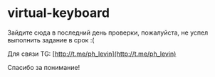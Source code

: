 # virtual-keyboard

Зайдите сюда в последний день проверки, пожалуйста, не успел выполнить задание в срок :(

Для связи TG: [http://t.me/ph_levin](http://t.me/ph_levin)


Спасибо за понимание!
